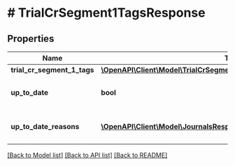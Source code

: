 # # TrialCrSegment1TagsResponse

## Properties

Name | Type | Description | Notes
------------ | ------------- | ------------- | -------------
**trial_cr_segment_1_tags** | [**\OpenAPI\Client\Model\TrialCrSegment1TagsResponseTrialCrSegment1Tags**](TrialCrSegment1TagsResponseTrialCrSegment1Tags.md) |  |
**up_to_date** | **bool** | 集計結果が最新かどうか |
**up_to_date_reasons** | [**\OpenAPI\Client\Model\JournalsResponseJournalsUpToDateReasons[]**](JournalsResponseJournalsUpToDateReasons.md) | 集計が最新でない場合の要因情報 | [optional]

[[Back to Model list]](../../README.md#models) [[Back to API list]](../../README.md#endpoints) [[Back to README]](../../README.md)
